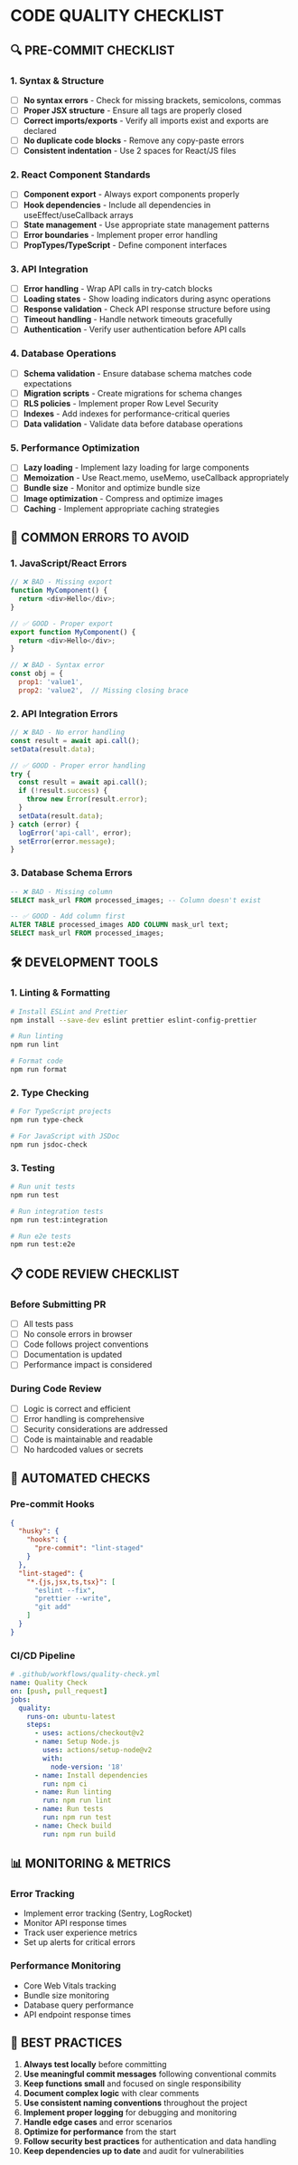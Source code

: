# CODE QUALITY CHECKLIST

## 🔍 PRE-COMMIT CHECKLIST

### 1. Syntax & Structure
- [ ] **No syntax errors** - Check for missing brackets, semicolons, commas
- [ ] **Proper JSX structure** - Ensure all tags are properly closed
- [ ] **Correct imports/exports** - Verify all imports exist and exports are declared
- [ ] **No duplicate code blocks** - Remove any copy-paste errors
- [ ] **Consistent indentation** - Use 2 spaces for React/JS files

### 2. React Component Standards
- [ ] **Component export** - Always export components properly
- [ ] **Hook dependencies** - Include all dependencies in useEffect/useCallback arrays
- [ ] **State management** - Use appropriate state management patterns
- [ ] **Error boundaries** - Implement proper error handling
- [ ] **PropTypes/TypeScript** - Define component interfaces

### 3. API Integration
- [ ] **Error handling** - Wrap API calls in try-catch blocks
- [ ] **Loading states** - Show loading indicators during async operations
- [ ] **Response validation** - Check API response structure before using
- [ ] **Timeout handling** - Handle network timeouts gracefully
- [ ] **Authentication** - Verify user authentication before API calls

### 4. Database Operations
- [ ] **Schema validation** - Ensure database schema matches code expectations
- [ ] **Migration scripts** - Create migrations for schema changes
- [ ] **RLS policies** - Implement proper Row Level Security
- [ ] **Indexes** - Add indexes for performance-critical queries
- [ ] **Data validation** - Validate data before database operations

### 5. Performance Optimization
- [ ] **Lazy loading** - Implement lazy loading for large components
- [ ] **Memoization** - Use React.memo, useMemo, useCallback appropriately
- [ ] **Bundle size** - Monitor and optimize bundle size
- [ ] **Image optimization** - Compress and optimize images
- [ ] **Caching** - Implement appropriate caching strategies

## 🚨 COMMON ERRORS TO AVOID

### 1. JavaScript/React Errors
```javascript
// ❌ BAD - Missing export
function MyComponent() {
  return <div>Hello</div>;
}

// ✅ GOOD - Proper export
export function MyComponent() {
  return <div>Hello</div>;
}

// ❌ BAD - Syntax error
const obj = {
  prop1: 'value1',
  prop2: 'value2',  // Missing closing brace
```

### 2. API Integration Errors
```javascript
// ❌ BAD - No error handling
const result = await api.call();
setData(result.data);

// ✅ GOOD - Proper error handling
try {
  const result = await api.call();
  if (!result.success) {
    throw new Error(result.error);
  }
  setData(result.data);
} catch (error) {
  logError('api-call', error);
  setError(error.message);
}
```

### 3. Database Schema Errors
```sql
-- ❌ BAD - Missing column
SELECT mask_url FROM processed_images; -- Column doesn't exist

-- ✅ GOOD - Add column first
ALTER TABLE processed_images ADD COLUMN mask_url text;
SELECT mask_url FROM processed_images;
```

## 🛠️ DEVELOPMENT TOOLS

### 1. Linting & Formatting
```bash
# Install ESLint and Prettier
npm install --save-dev eslint prettier eslint-config-prettier

# Run linting
npm run lint

# Format code
npm run format
```

### 2. Type Checking
```bash
# For TypeScript projects
npm run type-check

# For JavaScript with JSDoc
npm run jsdoc-check
```

### 3. Testing
```bash
# Run unit tests
npm run test

# Run integration tests
npm run test:integration

# Run e2e tests
npm run test:e2e
```

## 📋 CODE REVIEW CHECKLIST

### Before Submitting PR
- [ ] All tests pass
- [ ] No console errors in browser
- [ ] Code follows project conventions
- [ ] Documentation is updated
- [ ] Performance impact is considered

### During Code Review
- [ ] Logic is correct and efficient
- [ ] Error handling is comprehensive
- [ ] Security considerations are addressed
- [ ] Code is maintainable and readable
- [ ] No hardcoded values or secrets

## 🔧 AUTOMATED CHECKS

### Pre-commit Hooks
```json
{
  "husky": {
    "hooks": {
      "pre-commit": "lint-staged"
    }
  },
  "lint-staged": {
    "*.{js,jsx,ts,tsx}": [
      "eslint --fix",
      "prettier --write",
      "git add"
    ]
  }
}
```

### CI/CD Pipeline
```yaml
# .github/workflows/quality-check.yml
name: Quality Check
on: [push, pull_request]
jobs:
  quality:
    runs-on: ubuntu-latest
    steps:
      - uses: actions/checkout@v2
      - name: Setup Node.js
        uses: actions/setup-node@v2
        with:
          node-version: '18'
      - name: Install dependencies
        run: npm ci
      - name: Run linting
        run: npm run lint
      - name: Run tests
        run: npm run test
      - name: Check build
        run: npm run build
```

## 📊 MONITORING & METRICS

### Error Tracking
- Implement error tracking (Sentry, LogRocket)
- Monitor API response times
- Track user experience metrics
- Set up alerts for critical errors

### Performance Monitoring
- Core Web Vitals tracking
- Bundle size monitoring
- Database query performance
- API endpoint response times

## 🎯 BEST PRACTICES

1. **Always test locally** before committing
2. **Use meaningful commit messages** following conventional commits
3. **Keep functions small** and focused on single responsibility
4. **Document complex logic** with clear comments
5. **Use consistent naming conventions** throughout the project
6. **Implement proper logging** for debugging and monitoring
7. **Handle edge cases** and error scenarios
8. **Optimize for performance** from the start
9. **Follow security best practices** for authentication and data handling
10. **Keep dependencies up to date** and audit for vulnerabilities
